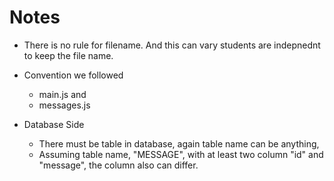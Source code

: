 # Notes

- There is no rule for filename. And this can vary students are indepnednt to keep the file name.
- Convention we followed

  - main.js and
  - messages.js

- Database Side
  - There must be table in database, again table name can be anything,
  - Assuming table name, "MESSAGE", with at least two column "id" and "message", the column also can differ.

